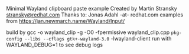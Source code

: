 Minimal Wayland clipboard paste example
Created by Martin Stransky <stransky@redhat.com>
Thanks to: Jonas Adahl -at- redhat.com
           examples from https://jan.newmarch.name/Wayland/Input/

build by gcc -o wayland_clip -g -O0 -fpermissive wayland_clip.cpp `pkg-config --libs --cflags gtk+-wayland-3.0` -lwayland-client
run with WAYLAND_DEBUG=1 to see debug logs

